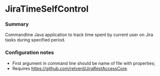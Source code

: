 JiraTimeSelfControl
===================

### Summary

Commandline Java application to track time spent by current user on Jira tasks during specified period.

### Configuration notes

* First argument in command line should be name of file with properties;
* Requires https://github.com/retverd/JiraRestAccessCore.
